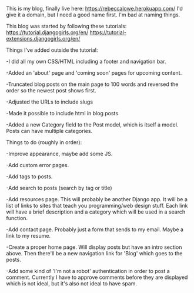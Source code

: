 This is my blog, finally live here: https://rebeccalowe.herokuapp.com/
I'd give it a domain, but I need a good name first. I'm bad at naming things.

This blog was started by following these tutorials:
https://tutorial.djangogirls.org/en/
https://tutorial-extensions.djangogirls.org/en/

Things I've added outside the tutorial:

-I did all my own CSS/HTML including a footer and navigation bar.

-Added an 'about' page and 'coming soon' pages for upcoming content.

-Truncated blog posts on the main page to 100 words and reversed the order so the newest post shows first.

-Adjusted the URLs to include slugs

-Made it possible to include html in blog posts

-Added a new Category field to the Post model, which is itself a model. Posts can have multiple categories.

Things to do (roughly in order):

-Improve appearance, maybe add some JS.

-Add custom error pages.

-Add tags to posts.

-Add search to posts (search by tag or title)

-Add resources page. This will probably be another Django app. It will be a list of links to sites that teach you programming/web design stuff.
    Each link will have a brief description and a category which will be used in a search function.

-Add contact page. Probably just a form that sends to my email. Maybe a link to my resume.

-Create a proper home page. Will display posts but have an intro section above. Then there'll be a new navigation link for 'Blog' which goes to the posts.

-Add some kind of 'I'm not a robot' authentication in order to post a comment. Currently I have to approve comments before they are displayed which is not ideal, but it's also not ideal to have spam. 